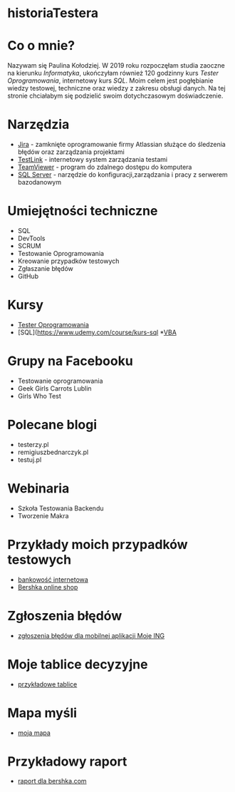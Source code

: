 # historiaTestera
# Co o mnie?
Nazywam się Paulina Kołodziej. W 2019 roku rozpoczęłam studia zaoczne na kierunku *Informatyka*,  ukończyłam również 120 godzinny kurs *Tester Oprogramowania*, internetowy kurs *SQL*. Moim celem jest pogłębianie wiedzy testowej, techniczne oraz wiedzy z zakresu obsługi danych. Na tej stronie chciałabym się podzielić swoim dotychczasowym doświadczenie.  

# Narzędzia
* [Jira](https://www.atlassian.com/pl/software/jira) - zamknięte oprogramowanie firmy Atlassian służące do śledzenia błędów oraz zarządzania projektami 
* [TestLink](http://testlink.org/) -  internetowy system zarządzania testami 
* [TeamViewer](https://www.teamviewer.com/pl/) - program do zdalnego dostępu do komputera 
* [SQL Server](https://www.microsoft.com/pl-pl) - narzędzie do konfiguracji,zarządzania i pracy z serwerem bazodanowym

# Umiejętności techniczne

* SQL
* DevTools
* SCRUM
* Testowanie Oprogramowania
* Kreowanie przypadków testowych
* Zgłaszanie błędów
* GitHub

# Kursy

* [Tester Oprogramowania](https://lait.pl/)
* [SQL](https://www.udemy.com/course/kurs-sql
*[VBA](https://iexcel.pl/)

# Grupy na Facebooku

* Testowanie  oprogramowania
* Geek Girls Carrots Lublin
* Girls Who Test

# Polecane blogi

* testerzy.pl
* remigiuszbednarczyk.pl
* testuj.pl

# Webinaria

* Szkoła Testowania Backendu
* Tworzenie Makra

# Przykłady moich przypadków testowych

* [bankowość internetowa](https://docs.google.com/spreadsheets/d/14-nJjRtvNG15s_-oDDjWtdQS-T2Fyz6hGlZBr_R6HWI/edit?usp=sharing)
* [Bershka online shop](https://docs.google.com/spreadsheets/d/1Jbvxx7LcEougN1eJm4tVN1GGtuQuolDs-9TuwTjjWDA/edit?usp=sharing)
# Zgłoszenia błędów 

* [zgłoszenia błędów dla mobilnej aplikacji Moje ING](https://docs.google.com/document/d/1N5PJ57TR54URDoO8ORI1LxagjUxlJrGDmGTl6ZaCWDw/edit?usp=sharing)

# Moje tablice decyzyjne

* [przykładowe tablice](https://docs.google.com/document/d/1h_pE0vGHh1ktRflFkaE_vIjoQ4pEolwoFZe-RI8Q8Ok/edit?usp=sharing)

# Mapa myśli
* [moja mapa](https://zapodaj.net/41ee4e4ccf1af.jpg.html)

# Przykładowy raport
* [raport dla bershka.com](https://docs.google.com/document/d/18oQBnyyU8qdW54985n19fA89Md3PtbCkmJqH6zAh9T8/edit?usp=sharing)
